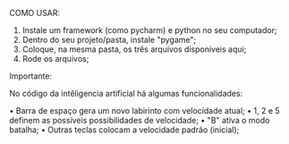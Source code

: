 COMO USAR:

1. Instale um framework (como pycharm) e python no seu computador;
2. Dentro do seu projeto/pasta, instale "pygame";
3. Coloque, na mesma pasta, os três arquivos disponiveis aqui;
4. Rode os arquivos;

Importante: 

No código da intêligencia artificial há algumas funcionalidades:

• Barra de espaço gera um novo labirinto com velocidade atual;
• 1, 2 e 5 definem as possíveis possibilidades de velocidade;
• "B" ativa o modo batalha;
• Outras teclas colocam a velocidade padrão (inicial);
